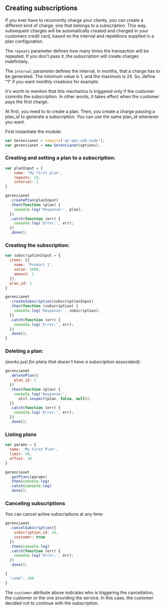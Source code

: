 ## Creating subscriptions

If you ever have to recurrently charge your clients, you can create a different kind of charge, one that belongs to a subscription. This way, subsequent charges will be automatically created and charged in your customers credit card, based on the interval and repetitions supplied in a plan configuration.

The `repeats` parameter defines how many times the transaction will be repeated. If you don't pass it, the subscription will create charges indefinitely.

The `interval` parameter defines the interval, in months, that a charge has to be generated. The minimum value is 1, and the maximum is 24. So, define "1" if you want monthly creations for example.

It's worth to mention that this mechanics is triggered only if the customer commits the subscription. In other words, it takes effect when the customer pays the first charge.

At first, you need to to create a plan. Then, you create a charge passing a plan_id to generate a subscription. You can use the same plan_id whenever you want.

First instantiate the module:

```js
var Gerencianet = require('gn-api-sdk-node');
var gerencianet = new Gerencianet(options);
```

### Creating and setting a plan to a subscription:

```js
var planInput = {
    name: 'My first plan',
    repeats: 24,
    interval: 2
}

gerencianet
  .createPlan(planInput)
  .then(function (plan) {
    console.log('Response:', plan);
  })
  .catch(function (err) {
    console.log('Error:', err);
  })
  .done();
```

### Creating the subscription:

```js
var subscriptionInput = {
  items: [{
    name: 'Product 1',
    value: 1000,
    amount: 2
  }],
  plan_id: 1
}

gerencianet
  .createSubscription(subscriptionInput)
  .then(function (subscription) {
    console.log('Response:', subscription);
  })
  .catch(function (err) {
    console.log('Error:', err);
  })
  .done();
}
```

### Deleting a plan:
*(works just for plans that doesn't have a subscription associated):*

```js
gerencianet
  .deletePlan({
    plan_id: 1
  })
  .then(function (plan) {
    console.log('Response:',
      util.inspect(plan, false, null));
  })
  .catch(function (err) {
    console.log('Error:', err);
  })
  .done();
```

### Listing plans

```js
var params = {
  name: 'My First Plan',
  limit: 50,
  offset: 10
}

gerencianet
  .getPlans(params)
  .then(console.log)
  .catch(console.log)
  .done();
```


### Canceling subscriptions

You can cancel active subscriptions at any time:

```js
gerencianet
  .cancelSubscription({
    subscription_id: 14,
    customer: true
  })
  .then(console.log)
  .catch(function (err) {
    console.log('Error:', err);
  })
  .done();
```

```js
{
  "code": 200
}
```

The `customer` attribute above indicates who is triggering the cancellation, the customer or the one providing the service. In this case, the customer decided not to continue with the subscription.
